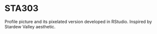# STA303

Profile picture and its pixelated version developed in RStudio. Inspired by Stardew Valley aesthetic.
